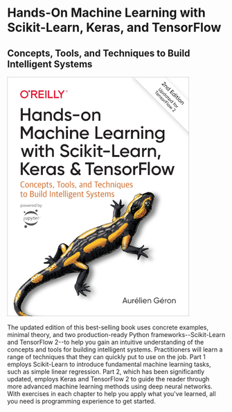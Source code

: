 # **Hands-On Machine Learning with Scikit-Learn, Keras, and TensorFlow**
## Concepts, Tools, and Techniques to Build Intelligent Systems

![](asset/hand-on_ML420.jpg)

The updated edition of this best-selling book uses concrete examples, minimal theory, and two production-ready Python frameworks--Scikit-Learn and TensorFlow 2--to help you gain an intuitive understanding of the concepts and tools for building intelligent systems. Practitioners will learn a range of techniques that they can quickly put to use on the job. Part 1 employs Scikit-Learn to introduce fundamental machine learning tasks, such as simple linear regression. Part 2, which has been significantly updated, employs Keras and TensorFlow 2 to guide the reader through more advanced machine learning methods using deep neural networks. With exercises in each chapter to help you apply what you've learned, all you need is programming experience to get started.